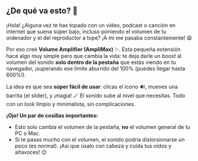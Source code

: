 ## ¿De qué va esto? 🤔

¡Hola! ¿Alguna vez te has topado con un vídeo, podcast o canción en internet que suena súper bajo, incluso poniendo el volumen de tu ordenador y el del reproductor a tope? ¡A mí me pasaba constantemente! 😩

Por eso creé **Volume Amplifier (AmpliMax)** ✨. Esta pequeña extensión hace algo muy simple pero que cambia la vida: te deja darle un *boost* al volumen del sonido **solo dentro de la pestaña** que estás viendo en tu navegador, ¡superando ese límite aburrido del 100% (puedes llegar hasta 600%!).

La idea es que sea **súper fácil de usar**: clicas el icono 🔊, mueves una barrita (el slider), y ¡magia! 🪄 El sonido sube al nivel que necesitas. Todo con un look limpio y minimalista, sin complicaciones.

**¡Ojo! Un par de cosillas importantes:**
*   Esto solo cambia el volumen de la pestaña, **no** el volumen general de tu PC o Mac.
*   Si te pasas mucho con el volumen, el sonido podría distorsionarse un poco (es normal). ¡Así que úsalo con cabeza y cuida tus oídos y altavoces! 😉